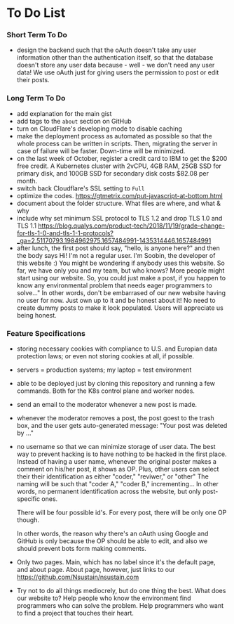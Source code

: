 <!---
Vim commands
/search-term  |   n   |   shift + n   |   Search
:%s/search-term/replaceterm/gc   |   Search and replace
visual-mode-selection + :s/^/#   |   Comment block
ctrl + v + shift + i   |   Visual block mode

-->

# To Do List

### Short Term To Do

- design the backend such that the
  oAuth doesn't take any user information
  other than the authentication itself,
  so that the database doesn't store any
  user data because - well - we don't need
  any user data! We use oAuth just for
  giving users the permission to post
  or edit their posts.

### Long Term To Do

- add explanation for the main gist
- add tags to the `about` section on GitHub
- turn on CloudFlare's developing mode to disable caching
- make the deployment process as automated as possible
  so that the whole process can be written in scripts.
  Then, migrating the server in case of failure
  will be faster. Down-time will be minimized.
- on the last week of October, register a credit card
  to IBM to get the $200 free credit.
  A Kubernetes cluster with 2vCPU, 4GB RAM, 25GB SSD
  for primary disk, and 100GB SSD for secondary disk
  costs $82.08 per month.
- switch back Cloudflare's SSL setting to `Full`
- optimize the codes.
  https://gtmetrix.com/put-javascript-at-bottom.html
- document about the folder structure.
  What files are where, and what & why
- include why set minimum SSL protocol to
  TLS 1.2 and drop TLS 1.0 and TLS 1.1
  https://blog.qualys.com/product-tech/2018/11/19/grade-change-for-tls-1-0-and-tls-1-1-protocols?_ga=2.51170793.1984962975.1657484991-1435314446.1657484991
- after lunch, the first post should say,
  "hello, is anyone here?"
  and then the body says
  Hi! I'm not a regular user.
  I'm Soobin, the developer
  of this website :)
  You might be wondering if
  anybody uses this website.
  So far, we have only you
  and my team, but who knows?
  More people might start using
  our website. So, you could
  just make a post, if you happen
  to know any environmental problem
  that needs eager programmers to solve..."
  In other words, don't be embarrased
  of our new website having no user for now.
  Just own up to it and be honest about it!
  No need to create dummy posts to make it
  look populated.
  Users will appreciate us being honest.

### Feature Specifications
- storing necessary cookies with
  compliance to U.S. and Europian
  data protection laws; or even
  not storing cookies at all, if possible.
- servers = production systems;
  my laptop = test environment
- able to be deployed just by cloning
  this repository and running a few commands.
  Both for the K8s control plane and worker nodes.
- send an email to the moderator whenever a new
  post is made.
- whenever the moderator removes a post,
  the post goest to the trash box,
  and the user gets auto-generated message:
  "Your post was deleted by ..."
- no username so that we can minimize
  storage of user data. The best way
  to prevent hacking is to have nothing
  to be hacked in the first place.
  Instead of having a user name,
  whenever the original poster makes
  a comment on his/her post,
  it shows as OP.
  Plus, other users can select their
  their identification as either
  "coder," "reviwer," or "other"
  The naming will be such that
  "coder A," "coder B," incrementing...
  In other words, no permanent identification
  across the website, but only post-specific ones.

  There will be four possible id's.
  For every post, there will be only one OP though.

  In other words, the reason why there's an
  oAuth using Google and GitHub is only because
  the OP should be able to edit, and also
  we should prevent bots form making comments.

- Only two pages. Main, which has no label since
  it's the default page, and about page.
  About page, however, just links to our
  https://github.com/Nsustain/nsustain.com

- Try not to do all things mediocrely, but
  do one thing the best. What does our website to?
  Help people who know the environment find
  programmers who can solve the problem.
  Help programmers who want to find a project
  that touches their heart.


<br>
<br>
<br>
